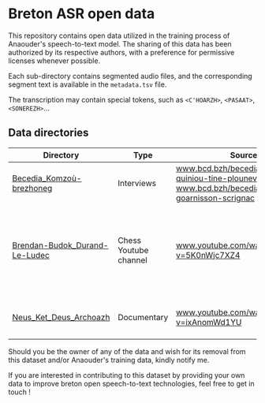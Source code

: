 # Breton ASR open data

This repository contains open data utilized in the training process of Anaouder's speech-to-text model. The sharing of this data has been authorized by its respective authors, with a preference for permissive licenses whenever possible.

Each sub-directory contains segmented audio files, and the corresponding segment text is available in the `metadata.tsv` file.

The transcription may contain special tokens, such as `<C'HOARZH>`, `<PASAAT>`, `<SONEREZH>`...

## Data directories

| Directory | Type | Source | Author(s) | Licence |
| ---- | ---- | ---- | ---- | ---- |
| [Becedia_Komzoù-brezhoneg](Becedia_Komzoù-brezhoneg) | Interviews | www.bcd.bzh/becedia/fr/catherine-quiniou-tine-plounevez-du-faou<br>www.bcd.bzh/becedia/fr/suzanne-goarnisson-scrignac | Lors Jouin, Francis Favereau | [CC BY-NC-SA](https://creativecommons.org/licenses/by-nc-sa/4.0/) |
| [Brendan-Budok_Durand-Le-Ludec](Brendan-Budok_Durand-Le-Ludec) | Chess Youtube channel | www.youtube.com/watch?v=5K0nWjc7XZ4 | Bredan-Budok Durand-Le Ludec, Manon Jouitteau, YF Le Gall, Mélanie Jouitteau | [CC BY](https://creativecommons.org/licenses/by/4.0/) |
| [Neus_Ket_Deus_Archoazh](Neus_Ket_Deus_Archoazh) | Documentary | www.youtube.com/watch?v=ixAnomWd1YU | Laors Skavenneg, Korin ar Mero | [CC BY](https://creativecommons.org/licenses/by/4.0/) |

Should you be the owner of any of the data and wish for its removal from this dataset and/or Anaouder's training data, kindly notify me.

If you are interested in contributing to this dataset by providing your own data to improve breton open speech-to-text technologies, feel free to get in touch !
